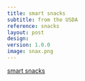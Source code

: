 ```yaml
---
title: smart snacks
subtitle: from the USDA
reference: snacks
layout: post
design: 
version: 1.0.0
image: snax.png
---
```


<a href="http://www.fns.usda.gov/cnd/governance/legislation/allfoods_infographic.pdf">smart snacks</a>